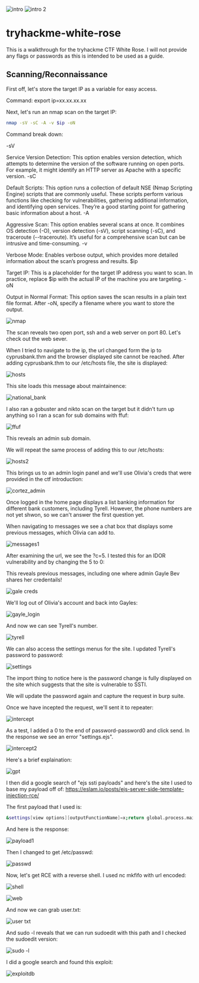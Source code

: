 ![intro](https://github.com/user-attachments/assets/ea44f140-2536-41c9-966b-07d1befd83bd)
![intro 2](https://github.com/user-attachments/assets/8a38ad71-ae4f-438d-a15d-559edd19ef4a)

# tryhackme-white-rose

This is a walkthrough for the tryhackme CTF White Rose. I will not provide any flags or passwords as this is intended to be used as a guide. 

## Scanning/Reconnaissance

First off, let's store the target IP as a variable for easy access.

Command: export ip=xx.xx.xx.xx

Next, let's run an nmap scan on the target IP:
```bash
nmap -sV -sC -A -v $ip -oN
```

Command break down:

-sV

Service Version Detection: This option enables version detection, which attempts to determine the version of the software running on open ports. For example, it might identify an HTTP server as Apache with a specific version.
-sC

Default Scripts: This option runs a collection of default NSE (Nmap Scripting Engine) scripts that are commonly useful. These scripts perform various functions like checking for vulnerabilities, gathering additional information, and identifying open services. They’re a good starting point for gathering basic information about a host.
-A

Aggressive Scan: This option enables several scans at once. It combines OS detection (-O), version detection (-sV), script scanning (-sC), and traceroute (--traceroute). It’s useful for a comprehensive scan but can be intrusive and time-consuming.
-v

Verbose Mode: Enables verbose output, which provides more detailed information about the scan’s progress and results.
$ip

Target IP: This is a placeholder for the target IP address you want to scan. In practice, replace $ip with the actual IP of the machine you are targeting.
-oN

Output in Normal Format: This option saves the scan results in a plain text file format. After -oN, specify a filename where you want to store the output.

![nmap](https://github.com/user-attachments/assets/eb5784e0-9dd7-4851-82e7-5b1a4fdfe474)

The scan reveals two open port, ssh and a web server on port 80. Let's check out the web sever.

When I tried to navigate to the ip, the url changed form the ip to cyprusbank.thm and the browser displayed site cannot be reached. After adding cyprusbank.thm to our /etc/hosts file, the site is displayed:

![hosts](https://github.com/user-attachments/assets/0e8f9346-30a4-49c4-ab3d-20d925bda498)

This site loads this message about maintainence:

![national_bank](https://github.com/user-attachments/assets/492324cc-41a3-4b72-8f05-e09051a08ce6)

I also ran a gobuster and nikto scan on the target but it didn't turn up anything so I ran a scan for sub domains with ffuf:

![ffuf](https://github.com/user-attachments/assets/a0bff6f0-c01b-426d-a5fd-ccfa61abebb6)

This reveals an admin sub domain.

We will repeat the same process of adding this to our /etc/hosts:

![hosts2](https://github.com/user-attachments/assets/178466b4-3c6f-44b2-9290-8926e9d6c14c)

This brings us to an admin login panel and we'll use Olivia's creds that were provided in the ctf introduction:

![cortez_admin](https://github.com/user-attachments/assets/886b2892-b2c1-4ff2-ba4b-82dce9648b2c)

Once logged in the home page displays a list banking information for different bank customers, including Tyrell. However, the phone numbers are not yet shwon, so we can't answer the first question yet. 

When navigating to messages we see a chat box that displays some previous messages, which Olivia can add to.

![messages1](https://github.com/user-attachments/assets/f17fceb5-5902-4fb0-82e2-54326f87b592)

After examining the url, we see the ?c=5. I tested this for an IDOR vulnerability and by changing the 5 to 0:

This reveals previous messages, including one where admin Gayle Bev shares her credentails!

![gale creds](https://github.com/user-attachments/assets/6f54571b-855c-4b13-bb6c-6bbfb1ce34f4)

We'll log out of Olivia's account and back into Gayles:

![gayle_login](https://github.com/user-attachments/assets/b8f3b491-25d2-4585-9524-6082a18eae79)

And now we can see Tyrell's number.

![tyrell](https://github.com/user-attachments/assets/8d515b4e-798c-4b8e-94c8-f7ad3caec65e)

We can also access the settings menus for the site. I updated Tyrell's password to password:

![settings](https://github.com/user-attachments/assets/2f4a61ca-e72d-4faa-b1d3-1509b0d699aa)

The import thing to notice here is the password change is fully displayed on the site which suggests that the site is vulnerable to SSTI.

We will update the password again and capture the request in burp suite.

Once we have incepted the request, we'll sent it to repeater:

![intercept](https://github.com/user-attachments/assets/ebc78c75-e6d1-4215-86cd-d2462392d58b)

As a test, I added a 0 to the end of password-password0 and click send. In the response we see an error "settings.ejs". 

![intercept2](https://github.com/user-attachments/assets/26e4f783-d04f-492b-85b1-8df8a9898632)

Here's a brief explaination:

![gpt](https://github.com/user-attachments/assets/c6e09053-7926-4e51-87ee-ef252c4f10f6)

I then did a google search of "ejs ssti payloads" and here's the site I used to base my payload off of: https://eslam.io/posts/ejs-server-side-template-injection-rce/

The first payload that I used is:
``` bash
&settings[view options][outputFunctionName]=x;return global.process.mainModule.require('child_process').execSync('id');//
```
And here is the response:

![payload1](https://github.com/user-attachments/assets/995b96f5-08e6-43ea-a756-d74b69b4503f)

Then I changed to get /etc/passwd:

![passwd](https://github.com/user-attachments/assets/a7ae1d45-df60-4ab5-a670-c02114230a5a)

Now, let's get RCE with a reverse shell. I used nc mkfifo with url encoded:

![shell](https://github.com/user-attachments/assets/1f1ab7de-a9dd-4199-a1b7-87b8ba0f403e)

![web](https://github.com/user-attachments/assets/2baad4ae-5458-4602-8609-9a8ebad924b4)

And now we can grab user.txt:

![user txt](https://github.com/user-attachments/assets/b4838ffa-4879-4f59-9add-302aa0a62db4)

And sudo -l reveals that we can run sudoedit with this path and I checked the sudoedit version:

![sudo -l](https://github.com/user-attachments/assets/effdb339-77ed-4c15-9875-e30735104510)

I did a google search and found this exploit:

![exploitdb](https://github.com/user-attachments/assets/6d688218-e4a8-40e8-ae09-2178d125c980)




